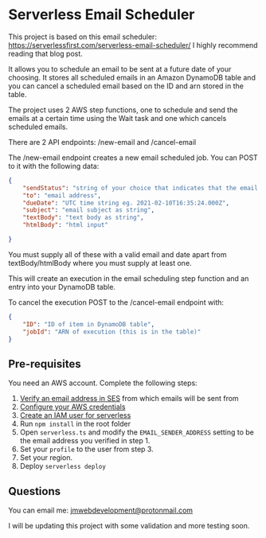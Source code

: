# Serverless Email Scheduler

This project is based on this email scheduler: https://serverlessfirst.com/serverless-email-scheduler/
I highly recommend reading that blog post.

It allows you to schedule an email to be sent at a future date of your choosing. It stores all scheduled emails in an Amazon DynamoDB table and you can cancel a scheduled email based on the ID and arn stored in the table.

The project uses 2 AWS step functions, one to schedule and send the emails at a certain time using the Wait task and one which cancels scheduled emails.

There are 2 API endpoints: /new-email and /cancel-email

The /new-email endpoint creates a new email scheduled job. You can POST to it with the following data:

```json
{  
	"sendStatus": "string of your choice that indicates that the email has been scheduled not sent eg. INIT",
	"to": "email address",
	"dueDate": "UTC time string eg. 2021-02-10T16:35:24.000Z",
	"subject": "email subject as string",
	"textBody": "text body as string",
	"htmlBody": "html input"

}
```

You must supply all of these with a valid email and date apart from textBody/htmlBody where you must supply at least one. 

This will create an execution in the email scheduling step function and an entry into your DynamoDB table. 

To cancel the execution POST to the /cancel-email endpoint with:

```json
{  
	"ID": "ID of item in DynamoDB table",
	"jobId": "ARN of execution (this is in the table)"
}
```



## Pre-requisites

You need an AWS account. Complete the following steps:

1. [Verify an email address in SES](https://docs.aws.amazon.com/ses/latest/DeveloperGuide/verify-email-addresses.html) from which emails will be sent from
2. [Configure your AWS credentials](https://serverless.com/framework/docs/providers/aws/guide/credentials/)
3. [Create an IAM user for serverless](https://www.serverless.com/framework/docs/providers/aws/guide/credentials/) 
4. Run `npm install` in the root folder
5. Open `serverless.ts` and modify the `EMAIL_SENDER_ADDRESS` setting to be the email address you verified in step 1. 
6. Set your `profile` to the user from step 3.
7. Set your region.
8. Deploy `serverless deploy`



## Questions

You can email me: jmwebdevelopment@protonmail.com

I will be updating this project with some validation and more testing soon. 
